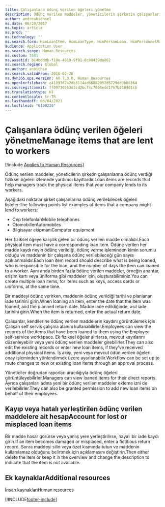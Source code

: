 ```yaml
---
title: Çalışanlara ödünç verilen öğeleri yönetme
description: Ödünç verilen maddeler, yöneticilerin şirketin çalışanlarına ödünç verdiği fiziksel öğeleri izlemede yardımcı kayıtlardır.
author: andreabichsel
ms.date: 06/20/2017
ms.topic: article
ms.prod: ''
ms.technology: ''
ms.search.form: HcmLoanItem, HcmLoanType, HcmPersonLoan, HcmPersonnelManagementWorkspace
audience: Application User
ms.search.scope: Human Resources
ms.custom: 3581
ms.assetid: b14bdddb-f10e-4619-9f91-8c88439da862
ms.search.region: Global
ms.author: anbichse
ms.search.validFrom: 2016-02-28
ms.dyn365.ops.version: AX 7.0.0, Human Resources
ms.openlocfilehash: e4109762a2db3114ad66882092d6729dd9b08364
ms.sourcegitcommit: ff09736563d3cd2bc74c7664edd1767b218401cb
ms.translationtype: HT
ms.contentlocale: tr-TR
ms.lasthandoff: 06/04/2021
ms.locfileid: "6190220"
---
```

# <a name="manage-items-that-are-lent-to-workers"></a><span data-ttu-id="3f216-103">Çalışanlara ödünç verilen öğeleri yönetme</span><span class="sxs-lookup"><span data-stu-id="3f216-103">Manage items that are lent to workers</span></span>

[!include [Applies to Human Resources](../includes/applies-to-hr.md)]

<span data-ttu-id="3f216-104">Ödünç verilen maddeler, yöneticilerin şirketin çalışanlarına ödünç verdiği fiziksel öğeleri izlemede yardımcı kayıtlardır.</span><span class="sxs-lookup"><span data-stu-id="3f216-104">Loan items are records that help managers track the physical items that your company lends to its workers.</span></span> 

<span data-ttu-id="3f216-105">Aşağıdaki noktalar şirket çalışanlarına ödünç verilebilecek öğeleri listeler:</span><span class="sxs-lookup"><span data-stu-id="3f216-105">The following points list examples of items that a company might lend to workers:</span></span>
-   <span data-ttu-id="3f216-106">Cep telefonları</span><span class="sxs-lookup"><span data-stu-id="3f216-106">Mobile telephones</span></span>
-   <span data-ttu-id="3f216-107">Otomobiller</span><span class="sxs-lookup"><span data-stu-id="3f216-107">Automobiles</span></span>
-   <span data-ttu-id="3f216-108">Bilgisayar ekipmanı</span><span class="sxs-lookup"><span data-stu-id="3f216-108">Computer equipment</span></span>

<span data-ttu-id="3f216-109">Her fiziksel öğeye karşılık gelen bir ödünç verilen madde olmalıdır.</span><span class="sxs-lookup"><span data-stu-id="3f216-109">Each physical item must have a corresponding loan item.</span></span> <span data-ttu-id="3f216-110">Ödünç verilen her madde kaydı neyin ödünç verildiği, ödünç verme işleminden kimin sorumlu olduğu ve maddenin bir çalışana ödünç verilebileceği gün sayısı açıklanmalıdır.</span><span class="sxs-lookup"><span data-stu-id="3f216-110">Each loan item record should describe what is being loaned, who is responsible for the loan, and the number of days the item can loaned to a worker.</span></span> <span data-ttu-id="3f216-111">Aynı anda birden fazla ödünç verilen maddeler, örneğin anahtar, erişim kartı veya üniforma gibi maddeler için, oluşturabilirsiniz.</span><span class="sxs-lookup"><span data-stu-id="3f216-111">You can create multiple loan items, for items such as keys, access cards or uniforms, at the same time.</span></span> 

<span data-ttu-id="3f216-112">Bir maddeyi ödünç verirken, maddenin ödünç verildiği tarihi ve planlanan iade tarihini girin.</span><span class="sxs-lookup"><span data-stu-id="3f216-112">When loaning an item, enter the date that the item was loaned, and the planned return date.</span></span> <span data-ttu-id="3f216-113">Madde iade edildiğinde, asıl iade tarihini girin.</span><span class="sxs-lookup"><span data-stu-id="3f216-113">When the item is returned, enter the actual return date.</span></span>

<span data-ttu-id="3f216-114">Çalışanlar, kendilerine ödünç verilen maddelerin kaydını görüntülemek için Çalışan self servis çalışma alanını kullanabilirler.</span><span class="sxs-lookup"><span data-stu-id="3f216-114">Employees can view the records of the items that have been loaned to them using the Employee self-service workspace.</span></span> <span data-ttu-id="3f216-115">Ek fiziksel öğeler alırlarsa, mevcut kayıtlarını düzenleyebilir veya yeni ödünç verilen maddeler girebilirler.</span><span class="sxs-lookup"><span data-stu-id="3f216-115">They can also edit the existing records or enter new loan items, if they've received additional physical items.</span></span>  <span data-ttu-id="3f216-116">İş akışı, yeni veya mevcut ödün verilen öğeleri onay işleminden yönlendirmek üzere ayarlanabilir.</span><span class="sxs-lookup"><span data-stu-id="3f216-116">Workflow can be set up to route changes to new or existing loan items through an approval process.</span></span> 

<span data-ttu-id="3f216-117">Yöneticiler doğrudan raporları aracılığıyla ödünç öğeleri görüntüleyebilirler.</span><span class="sxs-lookup"><span data-stu-id="3f216-117">Managers can view loaned items for their direct reports.</span></span> <span data-ttu-id="3f216-118">Ayrıca çalışanları adına yeni bir ödünç verilen maddeler ekleme izni de verilebilirler.</span><span class="sxs-lookup"><span data-stu-id="3f216-118">They can also be granted permission to add new loan items on behalf of their employees.</span></span>

##  <a name="account-for-lost-or-misplaced-loan-items"></a><span data-ttu-id="3f216-119"> Kayıp veya hatalı yerleştirilen ödünç verilen maddelere ait hesap</span><span class="sxs-lookup"><span data-stu-id="3f216-119">Account for lost or misplaced loan items</span></span>

<span data-ttu-id="3f216-120">Bir madde hasar görürse veya yanlış yere yerleştirilirse, hayali bir iade kaydı girin.</span><span class="sxs-lookup"><span data-stu-id="3f216-120">If an item becomes damaged or misplaced, enter a fictitious return record.</span></span> <span data-ttu-id="3f216-121">Sonra maddeyi silin veya özet kısmında tutun ve maddenin kullanılamaz olduğunu belirtmek için açıklamasını değiştirin.</span><span class="sxs-lookup"><span data-stu-id="3f216-121">Then either delete the item or keep it in the overview and change the description to indicate that the item is not available.</span></span>


## <a name="additional-resources"></a><span data-ttu-id="3f216-122">Ek kaynaklar</span><span class="sxs-lookup"><span data-stu-id="3f216-122">Additional resources</span></span>

[<span data-ttu-id="3f216-123">İnsan kaynakları</span><span class="sxs-lookup"><span data-stu-id="3f216-123">Human resources</span></span>](index.md)





[!INCLUDE[footer-include](../includes/footer-banner.md)]